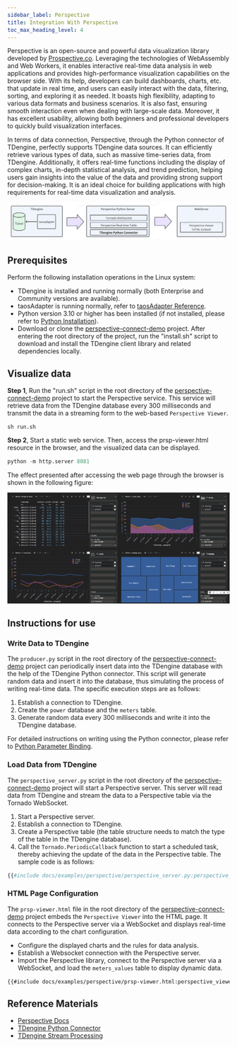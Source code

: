 ```yaml
---
sidebar_label: Perspective
title: Integration With Perspective
toc_max_heading_level: 4
---
```


Perspective is an open-source and powerful data visualization library developed by [Prospective.co](https://www.perspective.co/). Leveraging the technologies of WebAssembly and Web Workers, it enables interactive real-time data analysis in web applications and provides high-performance visualization capabilities on the browser side. With its help, developers can build dashboards, charts, etc. that update in real time, and users can easily interact with the data, filtering, sorting, and exploring it as needed. It boasts high flexibility, adapting to various data formats and business scenarios. It is also fast, ensuring smooth interaction even when dealing with large-scale data. Moreover, it has excellent usability, allowing both beginners and professional developers to quickly build visualization interfaces.

In terms of data connection, Perspective, through the Python connector of TDengine, perfectly supports TDengine data sources. It can efficiently retrieve various types of data, such as massive time-series data, from TDengine. Additionally, it offers real-time functions including the display of complex charts, in-depth statistical analysis, and trend prediction, helping users gain insights into the value of the data and providing strong support for decision-making. It is an ideal choice for building applications with high requirements for real-time data visualization and analysis.

![perspective-architecture](./perspective/prsp_architecture.webp)

## Prerequisites

Perform the following installation operations in the Linux system:

- TDengine is installed and running normally (both Enterprise and Community versions are available).
- taosAdapter is running normally, refer to [taosAdapter Reference](../../../tdengine-reference/components/taosadapter/).
- Python version 3.10 or higher has been installed (if not installed, please refer to [Python Installation](https://docs.python.org/)).
- Download or clone the [perspective-connect-demo](https://github.com/taosdata/perspective-connect-demo) project. After entering the root directory of the project, run the "install.sh" script to download and install the TDengine client library and related dependencies locally.

## Visualize data

**Step 1**, Run the "run.sh" script in the root directory of the [perspective-connect-demo](https://github.com/taosdata/perspective-connect-demo) project to start the Perspective service. This service will retrieve data from the TDengine database every 300 milliseconds and transmit the data in a streaming form to the web-based `Perspective Viewer`.

```shell
sh run.sh
```

**Step 2**, Start a static web service. Then, access the prsp-viewer.html resource in the browser, and the visualized data can be displayed.

```python
python -m http.server 8081
```

The effect presented after accessing the web page through the browser is shown in the following figure:

![perspective-viewer](./perspective/prsp_view.webp)

## Instructions for use

### Write Data to TDengine

The `producer.py` script in the root directory of the [perspective-connect-demo](https://github.com/taosdata/perspective-connect-demo) project can periodically insert data into the TDengine database with the help of the TDengine Python connector. This script will generate random data and insert it into the database, thus simulating the process of writing real-time data. The specific execution steps are as follows:

1. Establish a connection to TDengine.
2. Create the `power` database and the `meters` table.
3. Generate random data every 300 milliseconds and write it into the TDengine database.

For detailed instructions on writing using the Python connector, please refer to [Python Parameter Binding](../../../tdengine-reference/client-libraries/python/#parameter-binding).

### Load Data from TDengine

The `perspective_server.py` script in the root directory of the [perspective-connect-demo](https://github.com/taosdata/perspective-connect-demo) project will start a Perspective server. This server will read data from TDengine and stream the data to a Perspective table via the Tornado WebSocket.

1. Start a Perspective server.
2. Establish a connection to TDengine.
3. Create a Perspective table (the table structure needs to match the type of the table in the TDengine database).
4. Call the `Tornado.PeriodicCallback` function to start a scheduled task, thereby achieving the update of the data in the Perspective table. The sample code is as follows:

```python
{{#include docs/examples/perspective/perspective_server.py:perspective_server}}
```

### HTML Page Configuration

The `prsp-viewer.html` file in the root directory of the [perspective-connect-demo](https://github.com/taosdata/perspective-connect-demo) project embeds the `Perspective Viewer` into the HTML page. It connects to the Perspective server via a WebSocket and displays real-time data according to the chart configuration.

- Configure the displayed charts and the rules for data analysis.
- Establish a Websocket connection with the Perspective server.
- Import the Perspective library, connect to the Perspective server via a WebSocket, and load the `meters_values` table to display dynamic data.

```html
{{#include docs/examples/perspective/prsp-viewer.html:perspective_viewer}}
```

## Reference Materials

- [Perspective Docs](https://perspective.finos.org/)
- [TDengine Python Connector](../../../tdengine-reference/client-libraries/python/)
- [TDengine Stream Processing](../../../advanced-features/stream-processing/)
